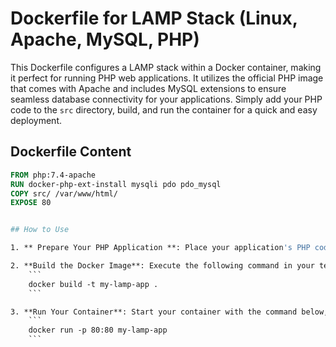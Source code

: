 # Dockerfile for LAMP Stack (Linux, Apache, MySQL, PHP)

This Dockerfile configures a LAMP stack within a Docker container, making it perfect for running PHP web applications. It utilizes the official PHP image that comes with Apache and includes MySQL extensions to ensure seamless database connectivity for your applications. Simply add your PHP code to the `src` directory, build, and run the container for a quick and easy deployment.

## Dockerfile Content

```dockerfile
FROM php:7.4-apache
RUN docker-php-ext-install mysqli pdo pdo_mysql
COPY src/ /var/www/html/
EXPOSE 80


## How to Use

1. ** Prepare Your PHP Application **: Place your application's PHP code within a directory named `src`.

2. **Build the Docker Image**: Execute the following command in your terminal, substituting `my-lamp-app` with your preferred name for the Docker image:
    ```
    docker build -t my-lamp-app .
    ```

3. **Run Your Container**: Start your container with the command below, which maps the container's port 80 to port 80 on your host, allowing you to access the application through `http://localhost`:
    ```
    docker run -p 80:80 my-lamp-app
    ```
